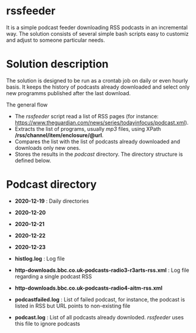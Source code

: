 # rssfeeder

It is a simple podcast feeder downloading RSS podcasts in an incremental way. The solution consists of several simple bash scripts easy to customiz and adjust to someone particular needs.

# Solution description

The solution is designed to be run as a crontab job on daily or even hourly basis. It keeps the history of podcasts already downloaded and select only new programms published after the last download.<br>

The general flow<br>

* The *rssfeeder* script read a list of RSS pages (for instance: https://www.theguardian.com/news/series/todayinfocus/podcast.xml). 
* Extracts the list of programs, usually *mp3* files, using XPath  **/rss/channel/item/enclosure/@url**. 
* Compares the list with the list of podcasts already downloaded and downloads only new ones.
* Stores the results in the *podcast* directory. The directory structure is defined below.

# Podcast directory

* **2020-12-19**  : Daily directories
* **2020-12-20**
* **2020-12-21**
* **2020-12-22**
* **2020-12-23**

* **histlog.log**  : Log file
* **http-downloads.bbc.co.uk-podcasts-radio3-r3arts-rss.xml** : Log file regarding a single podcast RSS
* **http-downloads.bbc.co.uk-podcasts-radio4-aitm-rss.xml**
* **podcastfailed.log** : List of failed podcast, for instance, the podcast is listed in RSS but URL points to non-existing file
* **podcast.log** : List of all podcasts already downloded. *rssfeeder* uses this file to ignore podcasts

